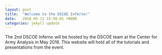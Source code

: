```yaml
---
layout: post
title:  "Welcome to the DSCOE Inferno!"
date:   2016-05-12 15:56:01 +0000
categories: jekyll update
---
```

The 2nd DSCOE Inferno will be hosted by the DSCOE team at the Center for Army Analysis in May 2016.
This website will hold all of the tutorials and presentations from the event.

